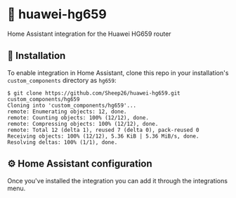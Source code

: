 # 📶  huawei-hg659
Home Assistant integration for the Huawei HG659 router

## 🔌  Installation
To enable integration in Home Assistant, clone this repo in your installation's `custom_components` directory as `hg659`:

```console
$ git clone https://github.com/Sheep26/huawei-hg659.git custom_components/hg659
Cloning into 'custom_components/hg659'...
remote: Enumerating objects: 12, done.
remote: Counting objects: 100% (12/12), done.
remote: Compressing objects: 100% (12/12), done.
remote: Total 12 (delta 1), reused 7 (delta 0), pack-reused 0
Receiving objects: 100% (12/12), 5.36 KiB | 5.36 MiB/s, done.
Resolving deltas: 100% (1/1), done.
```

## ⚙️  Home Assistant configuration

Once you've installed the integration you can add it through the integrations menu.